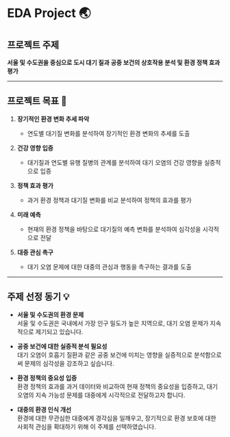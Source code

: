 # EDA Project 🌏

## 프로젝트 주제
**서울 및 수도권을 중심으로 도시 대기 질과 공중 보건의 상호작용 분석 및 환경 정책 효과 평가**

---

## 프로젝트 목표 🎯
1. **장기적인 환경 변화 추세 파악**  
   - 연도별 대기질 변화를 분석하여 장기적인 환경 변화의 추세를 도출  

2. **건강 영향 입증**  
   - 대기질과 연도별 유행 질병의 관계를 분석하여 대기 오염의 건강 영향을 실증적으로 입증  

3. **정책 효과 평가**  
   - 과거 환경 정책과 대기질 변화를 비교 분석하여 정책의 효과를 평가  

4. **미래 예측**  
   - 현재의 환경 정책을 바탕으로 대기질의 예측 변화를 분석하여 심각성을 시각적으로 전달  

5. **대중 관심 촉구**  
   - 대기 오염 문제에 대한 대중의 관심과 행동을 촉구하는 결과를 도출  

---

## 주제 선정 동기 💡
- **서울 및 수도권의 환경 문제**  
  서울 및 수도권은 국내에서 가장 인구 밀도가 높은 지역으로, 대기 오염 문제가 지속적으로 제기되고 있습니다.

- **공중 보건에 대한 실증적 분석 필요성**  
  대기 오염이 호흡기 질환과 같은 공중 보건에 미치는 영향을 실증적으로 분석함으로써 문제의 심각성을 강조하고 싶습니다.

- **환경 정책의 중요성 입증**  
  환경 정책의 효과를 과거 데이터와 비교하여 현재 정책의 중요성을 입증하고, 대기 오염의 지속 가능성 문제를 대중에게 시각적으로 전달하고자 합니다.

- **대중의 환경 인식 개선**  
  환경에 대한 무관심한 대중에게 경각심을 일깨우고, 장기적으로 환경 보호에 대한 사회적 관심을 확대하기 위해 이 주제를 선택하였습니다.
